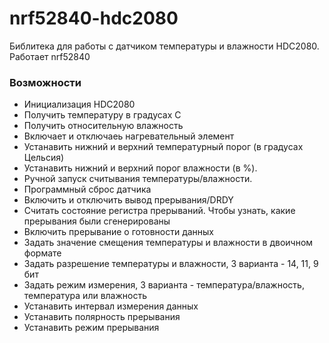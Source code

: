 # nrf52840-hdc2080
Библитека для работы с датчиком температуры и влажности HDC2080. Работает nrf52840

### Возможности
* Инициализация HDC2080
* Получить температуру в градусах C
* Получить относительную влажность
* Включает и отключаеь нагревательный элемент
* Устанавить нижний и верхний температурный порог (в градусах Цельсия)
* Устанавить нижний и верхний порог влажности (в %).
* Ручной запуск считывания температуры/влажности.
* Программный сброс датчика
* Включить и отключить вывод прерывания/DRDY
* Считать состояние регистра прерываний. Чтобы узнать, какие прерывания были сгенерированы
* Включить прерывание о готовности данных
* Задать значение смещения температуры и влажности в двоичном формате
* Задать разрешение температуры и влажности, 3 варианта - 14, 11, 9 бит
* Задать режим измерения, 3 варианта - температура/влажность, температура или влажность
* Устанавить интервал измерения данных
* Устанавить полярность прерывания
* Устанавить режим прерывания
